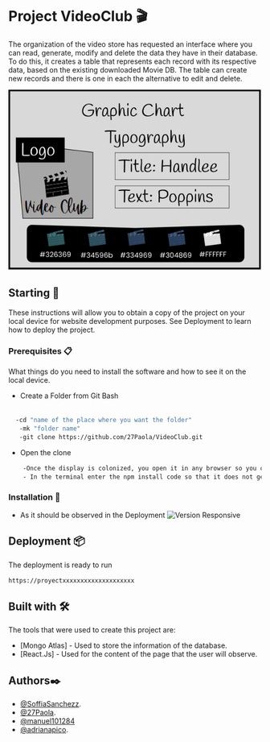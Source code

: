 # Project VideoClub 🎬

The organization of the video store has requested an interface where you can read, generate, modify and delete the data they have in their database. To do this, it creates a table that represents each record with its respective data, based on the existing downloaded Movie DB. The table can create new records and there is one in each the alternative to edit and delete. 

![GraphiChart](https://github.com/27Paola/VideoClub/blob/6787b8b052633b9ea61b29785984190867bb1f54/GraphiChart.png)

## Starting 🚀

These instructions will allow you to obtain a copy of the project on your local device for website development purposes.
See Deployment to learn how to deploy the project.

### Prerequisites 📋

What things do you need to install the software and how to see it on the local device.

- Create a Folder from Git Bash

```bash

  -cd "name of the place where you want the folder"
   -mk "folder name"
   -git clone https://github.com/27Paola/VideoClub.git
```
- Open the clone

```bash
    -Once the display is colonized, you open it in any browser so you can see the finished web page.
    - In the terminal enter the npm install code so that it does not generate errors.
```

### Installation 🔧

- As it should be observed in the Deployment
![Version Responsive]()


## Deployment 📦

The deployment is ready to run

```bash
https://proyectxxxxxxxxxxxxxxxxxxxx
```

## Built with 🛠️

The tools that were used to create this project are:

 - [Mongo Atlas] - Used to store the information of the database.
 - [React.Js] - Used for the content of the page that the user will observe.


## Authors✒️

- [@SoffiaSanchezz](https://github.com/SoffiaSanchezz).
- [@27Paola](https://github.com/27Paola).
- [@manuel101284](https://github.com/manuel101284)
- [@adrianapico](https://github.com/adrianapico).
